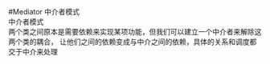#Mediator 中介者模式  
中介者模式  
两个类之间原本是需要依赖来实现某项功能，但我们可以建立一个中介者来解除这两个类的耦合，
让他们之间的依赖变成与中介之间的依赖，具体的关系和调度都交于中介来处理